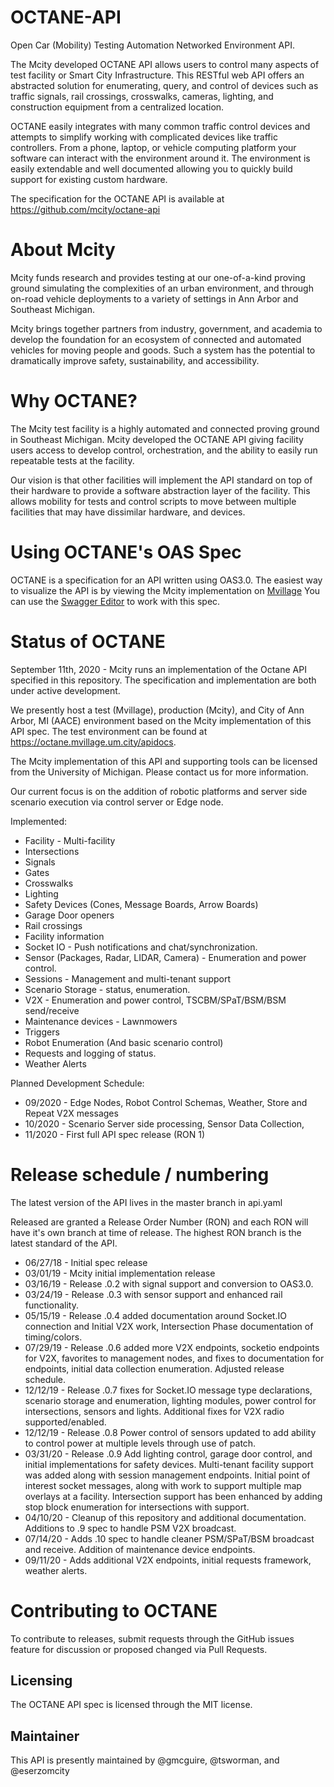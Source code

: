 # OCTANE-API
Open Car (Mobility) Testing Automation Networked Environment API.

The Mcity developed OCTANE API allows users to control many aspects of test facility or Smart City Infrastructure. This RESTful web API offers an abstracted solution for enumerating, query, and control of devices such as traffic signals, rail crossings, crosswalks, cameras, lighting, and construction equipment from a centralized location.

OCTANE easily integrates with many common traffic control devices and attempts to simplify working with complicated devices like traffic controllers. From a phone, laptop, or vehicle computing platform your software can interact with the environment around it. The environment is easily extendable and well documented allowing you to quickly build support for existing custom hardware.

The specification for the OCTANE API is available at https://github.com/mcity/octane-api

# About Mcity
Mcity funds research and provides testing at our one-of-a-kind proving ground simulating the complexities of an urban environment, and through on-road vehicle deployments to a variety of settings in Ann Arbor and Southeast Michigan.

Mcity brings together partners from industry, government, and academia to develop the foundation for an ecosystem of connected and automated vehicles for moving people and goods. Such a system has the potential to dramatically improve safety, sustainability, and accessibility.

# Why OCTANE?
The Mcity test facility is a highly automated and connected proving ground in Southeast Michigan. Mcity developed the OCTANE API giving facility users access to develop control, orchestration, and the ability to easily run repeatable tests at the facility.

Our vision is that other facilities will implement the API standard on top of their hardware to provide a software abstraction layer of the facility. This allows mobility for tests and control scripts to move between multiple facilities that may have dissimilar hardware, and devices.

# Using OCTANE's OAS Spec
OCTANE is a specification for an API written using OAS3.0.
The easiest way to visualize the API is by viewing the Mcity implementation on [Mvillage](https://otane.mvillage.um.city/apidocs/)
You can use the [Swagger Editor](https://editor.swagger.io/?url=https://raw.githubusercontent.com/mcity/octane-api/master/api.yaml) to work with this spec.

# Status of OCTANE
September 11th, 2020 - Mcity runs an implementation of the Octane API specified in this repository. The specification and implementation are both under active development.

We presently host a test (Mvillage), production (Mcity), and City of Ann Arbor, MI (AACE) environment based on the Mcity implementation of this API spec.
The test environment can be found at https://octane.mvillage.um.city/apidocs.

The Mcity implementation of this API and supporting tools can be licensed from the University of Michigan. Please contact us for more information.

Our current focus is on the addition of robotic platforms and server side scenario execution via control server or Edge node.

Implemented:
* Facility - Multi-facility
* Intersections
* Signals
* Gates
* Crosswalks
* Lighting
* Safety Devices (Cones, Message Boards, Arrow Boards)
* Garage Door openers
* Rail crossings
* Facility information
* Socket IO - Push notifications and chat/synchronization.
* Sensor (Packages, Radar, LIDAR, Camera) - Enumeration and power control.
* Sessions - Management and multi-tenant support
* Scenario Storage -  status, enumeration.
* V2X - Enumeration and power control, TSCBM/SPaT/BSM/BSM send/receive
* Maintenance devices - Lawnmowers
* Triggers
* Robot Enumeration (And basic scenario control)
* Requests and logging of status.
* Weather Alerts

Planned Development Schedule:
* 09/2020 - Edge Nodes, Robot Control Schemas, Weather, Store and Repeat V2X messages
* 10/2020 - Scenario Server side processing, Sensor Data Collection, 
* 11/2020 - First full API spec release (RON 1)

# Release schedule / numbering
The latest version of the API lives in the master branch in api.yaml

Released are granted a Release Order Number (RON) and each RON will have it's own branch at time of release. 
The highest RON branch is the latest standard of the API.

* 06/27/18 - Initial spec release
* 03/01/19 - Mcity initial implementation release
* 03/16/19 - Release .0.2 with signal support and conversion to OAS3.0.
* 03/24/19 - Release .0.3 with sensor support and enhanced rail functionality.
* 05/15/19 - Release .0.4 added documentation around Socket.IO connection and Initial V2X work, Intersection Phase documentation of timing/colors.
* 07/29/19 - Release .0.6 added more V2X endpoints, socketio endpoints for V2X, favorites to management nodes, and fixes to documentation for endpoints, initial data collection enumeration. Adjusted release schedule.
* 12/12/19 - Release .0.7 fixes for Socket.IO message type declarations, scenario storage and enumeration, lighting modules, power control for intersections, sensors and lights. Additional fixes for V2X radio supported/enabled.
* 12/12/19 - Release .0.8 Power control of sensors updated to add ability to control power at multiple levels through use of patch.
* 03/31/20 - Release .0.9 Add lighting control, garage door control, and initial implementations for safety devices. Multi-tenant facility support was added along with session management endpoints. Initial point of interest socket messages, along with work to support multiple map overlays at a facility. Intersection support has been enhanced by adding stop block enumeration for intersections with support.
* 04/10/20 - Cleanup of this repository and additional documentation. Additions to .9 spec to handle PSM V2X broadcast.
* 07/14/20 - Adds .10 spec to handle cleaner PSM/SPaT/BSM broadcast and receive. Addition of maintenance device endpoints.
* 09/11/20 - Adds additional V2X endpoints, initial requests framework, weather alerts.

# Contributing to OCTANE
To contribute to releases, submit requests through the GitHub issues feature for discussion or proposed changed via Pull Requests.

## Licensing
The OCTANE API spec is licensed through the MIT license.

## Maintainer
This API is presently maintained by @gmcguire, @tsworman, and @eserzomcity
